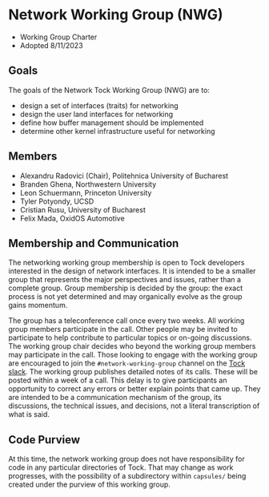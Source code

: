 Network Working Group (NWG)
=================================

- Working Group Charter
- Adopted 8/11/2023

## Goals

The goals of the Network Tock Working Group (NWG) are to:

- design a set of interfaces (traits) for networking
- design the user land interfaces for networking
- define how buffer management should be implemented
- determine other kernel infrastructure useful for networking

## Members

- Alexandru Radovici (Chair), Politehnica University of Bucharest
- Branden Ghena, Northwestern University
- Leon Schuermann, Princeton University
- Tyler Potyondy, UCSD
- Cristian Rusu, University of Bucharest
- Felix Mada, OxidOS Automotive

## Membership and Communication

The networking working group membership is open to Tock developers interested
in the design of network interfaces. It is
intended to be a smaller group that represents the major perspectives
and issues, rather than a complete group. Group membership is decided by
the group: the exact process is not yet determined and may organically
evolve as the group gains momentum.

The group has a teleconference call once every two weeks. All working group members
participate in the call. Other people may be invited to participate to
help contribute to particular topics or on-going discussions. The
working group chair decides who beyond the working group members may
participate in the call.
Those looking to engage with the working group are encouraged to join the `#network-working-group` channel on the [Tock slack](https://github.com/tock/tock/#keep-up-to-date).
The working group publishes detailed notes of its calls. These will be
posted within a week of a call. This delay is to give participants an
opportunity to correct any errors or better explain points that came up.
They are intended to be a communication mechanism of the group, its
discussions, the technical issues, and decisions, not a literal
transcription of what is said.

## Code Purview

At this time, the network working group does not have responsibility for code in any particular directories of Tock. That may change as work progresses, with the possibility of a subdirectory within `capsules/` being created under the purview of this working group.
